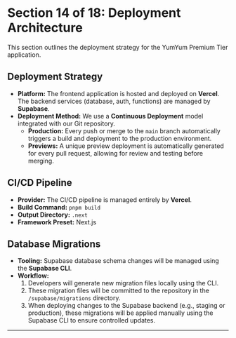 # Section 14 of 18: Deployment Architecture

This section outlines the deployment strategy for the YumYum Premium Tier application.

## Deployment Strategy

- **Platform:** The frontend application is hosted and deployed on **Vercel**. The backend services (database, auth, functions) are managed by **Supabase**.
- **Deployment Method:** We use a **Continuous Deployment** model integrated with our Git repository.
  - **Production:** Every push or merge to the `main` branch automatically triggers a build and deployment to the production environment.
  - **Previews:** A unique preview deployment is automatically generated for every pull request, allowing for review and testing before merging.

## CI/CD Pipeline

- **Provider:** The CI/CD pipeline is managed entirely by **Vercel**.
- **Build Command:** `pnpm build`
- **Output Directory:** `.next`
- **Framework Preset:** Next.js

## Database Migrations

- **Tooling:** Supabase database schema changes will be managed using the **Supabase CLI**.
- **Workflow:**
  1.  Developers will generate new migration files locally using the CLI.
  2.  These migration files will be committed to the repository in the `/supabase/migrations` directory.
  3.  When deploying changes to the Supabase backend (e.g., staging or production), these migrations will be applied manually using the Supabase CLI to ensure controlled updates.

---
